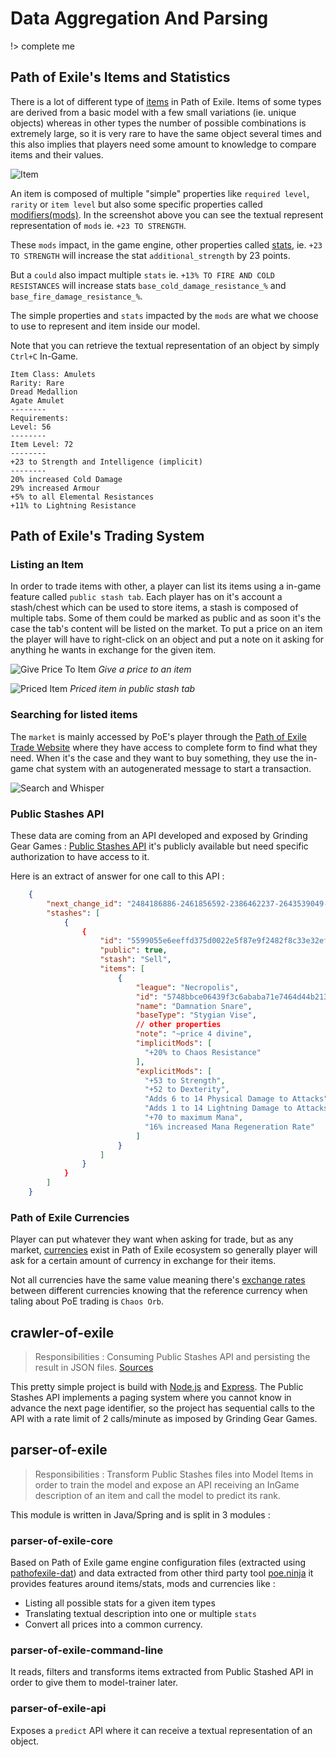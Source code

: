 Data Aggregation And Parsing
============================

!> complete me

Path of Exile's Items and Statistics
------------------------------------

There is a lot of different type of [items](https://www.poewiki.net/wiki/Item) in Path of Exile. Items of some types are derived from a basic model with a few small variations (ie. unique objects) whereas in other types the number of possible combinations is extremely large, so it is very rare to have the same object several times and this also implies that players need some amount to knowledge to compare items and their values.

![Item](../assets/ingame/not-priced-item.png)

An item is composed of multiple "simple" properties like `required level`, `rarity` or `item level` but also some specific properties called [modifiers(mods)](https://www.poewiki.net/wiki/Modifier). In the screenshot above you can see the textual represent representation of `mods` ie. `+23 TO STRENGTH`. 

These `mods` impact, in the game engine, other properties called [stats](https://www.poewiki.net/wiki/Stat), ie. `+23 TO STRENGTH` will increase the stat `additional_strength` by 23 points. 

But a `could` also impact multiple `stats` ie. `+13% TO FIRE AND COLD RESISTANCES` will increase stats `base_cold_damage_resistance_%` and `base_fire_damage_resistance_%`.

The simple properties and `stats` impacted by the `mods` are what we choose to use to represent and item inside our model.

Note that you can retrieve the textual representation of an object by simply `Ctrl+C` In-Game.

```
Item Class: Amulets
Rarity: Rare
Dread Medallion
Agate Amulet
--------
Requirements:
Level: 56
--------
Item Level: 72
--------
+23 to Strength and Intelligence (implicit)
--------
20% increased Cold Damage
29% increased Armour
+5% to all Elemental Resistances
+11% to Lightning Resistance
```

Path of Exile's Trading System
------------------------------

### Listing an Item

In order to trade items with other, a player can list its items using a in-game feature called `public stash tab`. Each player has on it's account a stash/chest which can be used to store items, a stash is composed of multiple tabs. Some of them could be marked as public and as soon it's the case the tab's content will be listed on the market. To put a price on an item the player will have to right-click on an object and put a note on it asking for anything he wants in exchange for the given item.

![Give Price To Item](../assets/ingame/give-price-to-item.png)
*Give a price to an item*

![Priced Item](../assets/ingame/priced-item.png)
*Priced item in public stash tab*

### Searching for listed items

The `market` is mainly accessed by PoE's player through the [Path of Exile Trade Website](https://www.pathofexile.com/trade) where they have access to complete form to find what they need. When it's the case and they want to buy something, they use the in-game chat system with an autogenerated message to start a transaction.

![Search and Whisper](../assets/tradewebsite/search-and-whisper.png)

### Public Stashes API

These data are coming from an API developed and exposed by Grinding Gear Games : [Public Stashes API](https://www.pathofexile.com/developer/docs/reference#publicstashes) it's publicly available but need specific authorization to have access to it. 

Here is an extract of answer for one call to this API :

```json
    {
        "next_change_id": "2484186886-2461856592-2386462237-2643539049-2572525706",
        "stashes": [
            {
                {
                    "id": "5599055e6eeffd375d0022e5f87e9f2482f8c33e32efd615ea26e3bb33c15911",
                    "public": true,
                    "stash": "Sell",
                    "items": [
                        {
                            "league": "Necropolis",
                            "id": "5748bbce06439f3c6ababa71e7464d44b2131999df474b2bbfbae57f6fcfb37d",
                            "name": "Damnation Snare",
                            "baseType": "Stygian Vise",
                            // other properties
                            "note": "~price 4 divine",
                            "implicitMods": [
                              "+20% to Chaos Resistance"
                            ],
                            "explicitMods": [
                              "+53 to Strength",
                              "+52 to Dexterity",
                              "Adds 6 to 14 Physical Damage to Attacks",
                              "Adds 1 to 14 Lightning Damage to Attacks",
                              "+70 to maximum Mana",
                              "16% increased Mana Regeneration Rate"
                            ]
                        }
                    ]
                }
            }
        ]
    }
```

### Path of Exile Currencies

Player can put whatever they want when asking for trade, but as any market, [currencies](https://www.poewiki.net/wiki/Currency) exist in Path of Exile ecosystem so generally player will ask for a certain amount of currency in exchange for their items.

Not all currencies have the same value meaning there's [exchange rates](https://poe.ninja/economy/settlers/currency) between different currencies knowing that the reference currency when taling about PoE trading is `Chaos Orb`.

crawler-of-exile
----------------

> Responsibilities : Consuming Public Stashes API and persisting the result in JSON files.
> [Sources](https://github.com/PricerOfExile/crawler-of-exile)

This pretty simple project is build with [Node.js](https://nodejs.org/en) and [Express](http://expressjs.com/). The Public Stashes API implements a paging system where you cannot know in advance the next page identifier, so the project has sequential calls to the API with a rate limit of 2 calls/minute as imposed by Grinding Gear Games.

parser-of-exile
----------------

> Responsibilities : Transform Public Stashes files into Model Items in order to train the model and expose an API receiving an InGame description of an item and call the model to predict its rank. 

This module is written in Java/Spring and is split in 3 modules :

### parser-of-exile-core 

Based on Path of Exile game engine configuration files (extracted using  [pathofexile-dat](https://github.com/SnosMe/poe-dat-viewer/blob/master/lib/README.md)) and data extracted from other third party tool [poe.ninja](poe.ninja) it provides features around items/stats, mods and currencies like :

- Listing all possible stats for a given item types
- Translating textual description into one or multiple `stats`
- Convert all prices into a common currency.

### parser-of-exile-command-line

It reads, filters and transforms items extracted from Public Stashed API in order to give them to model-trainer later.

### parser-of-exile-api

Exposes a `predict` API where it can receive a textual representation of an object.


